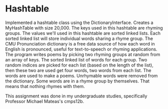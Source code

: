 # Hashtable

Implemented a hashtable class using the DictionaryInterface.
Creates a ​MyHashTable​ with size 20,000.
The ​keys​ used in this hashtable are rhyming groups.
The ​values​ we'll used in this hashtable are ​sorted linked lists​.
Each sorted linked list​ will store individual words sharing a rhyme group.
The CMU Pronunciation dictionary is a free data source of how each word in
English is pronounced, useful for text-to-speech or rhyming applications.
The program writes poems by picking two rhyming groups at random from an array of keys.
The sorted linked list of words for each group.
Two random indices are picked for each list (based on the length of the list), then
these two are used get four words, two words from each list.
The words are used to make a poems.
Unrhymable words were removed from the dictionary. Some words are in a
rhyme group by themselves. That means that nothing rhymes with them. 

This assignment was done in my undergraduate studies, specifically Professor Michael Mateas's cmps12b.
